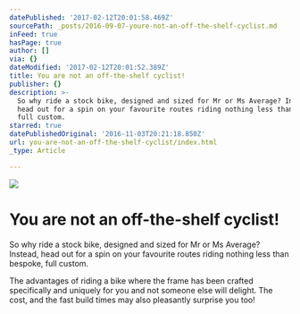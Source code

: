 ```yaml
---
datePublished: '2017-02-12T20:01:58.469Z'
sourcePath: _posts/2016-09-07-youre-not-an-off-the-shelf-cyclist.md
inFeed: true
hasPage: true
author: []
via: {}
dateModified: '2017-02-12T20:01:52.389Z'
title: You are not an off-the-shelf cyclist!
publisher: {}
description: >-
  So why ride a stock bike, designed and sized for Mr or Ms Average? Instead,
  head out for a spin on your favourite routes riding nothing less than bespoke,
  full custom.
starred: true
datePublishedOriginal: '2016-11-03T20:21:18.850Z'
url: you-are-not-an-off-the-shelf-cyclist/index.html
_type: Article

---
```

![](https://the-grid-user-content.s3-us-west-2.amazonaws.com/f597a7d0-a964-4eb4-9665-67c598524ddf.jpg)

# You are not an off-the-shelf cyclist!

So why ride a stock bike, designed and sized for Mr or Ms Average? Instead, head out for a spin on your favourite routes riding nothing less than bespoke, full custom.

The advantages of riding a bike where the frame has been crafted specifically and uniquely for you and not someone else will delight. The cost, and the fast build times may also pleasantly surprise you too!